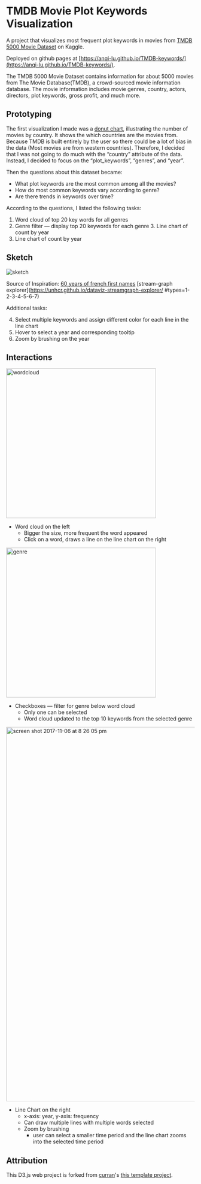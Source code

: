
# TMDB Movie Plot Keywords Visualization 

A project that visualizes most frequent plot keywords in movies from [TMDB 5000 Movie Dataset](https://www.kaggle.com/tmdb/tmdb-movie-metadata) on Kaggle. 

Deployed on github pages at [https://anqi-lu.github.io/TMDB-keywords/](https://anqi-lu.github.io/TMDB-keywords/).

The TMDB 5000 Movie Dataset contains information for about 5000 movies from The Movie Database(TMDB), a crowd-sourced movie information database. The movie information includes movie genres, country, actors, directors, plot keywords, gross profit, and much more. 

## Prototyping
The first visualization I made was a [donut chart](https://bl.ocks.org/anqi-lu/01dfba5176131dffa961b923047c9fd2), illustrating the number of movies by country.  It shows the which countries are the movies from. Because TMDB is built entirely by the user so there could be a lot of bias in the data (Most movies are from western countries). Therefore, I decided that I was not going to do much with the “country” attribute of the data. Instead, I decided to focus on the “plot_keywords”, “genres”, and “year”.

Then the questions about this dataset became: 
- What plot keywords are the most common among all the movies?
- How do most common keywords vary according to genre?
- Are there trends in keywords over time?

According to the questions, I listed the following tasks:
1. Word cloud of top 20 key words for all genres
2. Genre filter — display top 20 keywords for each genre 3. Line chart of count by year
3. Line chart of count by year

## Sketch 
![sketch](https://user-images.githubusercontent.com/11758570/32586889-5b1354f2-c4d3-11e7-9c96-7906151c2e90.JPG)

Source of Inspiration:
[60 years of french first names](https://dataaddict.fr/prenoms/)
[stream-graph explorer](https://unhcr.github.io/dataviz-streamgraph-explorer/ #types=1-2-3-4-5-6-7)

Additional tasks:

4. Select multiple keywords and assign different color for each line in the line chart 
5. Hover to select a year and corresponding tooltip
6. Zoom by brushing on the year

## Interactions

<img width="400" alt="wordcloud" src="https://user-images.githubusercontent.com/11758570/32587217-2054e3d8-c4d5-11e7-9e01-d14d12745019.png">

* Word cloud on the left
  * Bigger the size, more frequent the word appeared
  * Click on a word, draws a line on the line chart on the right
  
<img width="400" alt="genre" src="https://user-images.githubusercontent.com/11758570/32587232-3f50ee62-c4d5-11e7-84bd-42a51dd412d7.png">

* Checkboxes — filter for genre below word cloud
    * Only one can be selected
    * Word cloud updated to the top 10 keywords from the selected genre

<img width="1000" alt="screen shot 2017-11-06 at 8 26 05 pm" src="https://user-images.githubusercontent.com/11758570/32587271-776e2bd4-c4d5-11e7-95c4-bf4b41954952.png">

* Line Chart on the right
  * x-axis: year, y-axis: frequency
  * Can draw multiple lines with multiple words selected
  * Zoom by brushing
     * user can select a smaller time period and the line chart zooms into the selected time period

## Attribution

This D3.js web project is forked from [curran](https://github.com/curran)'s [this template project](https://github.com/curran/dataviz-project-template).
